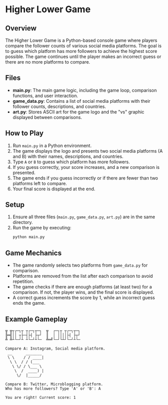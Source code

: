 # Higher Lower Game

## Overview
The Higher Lower Game is a Python-based console game where players compare the follower counts of various social media platforms. The goal is to guess which platform has more followers to achieve the highest score possible. The game continues until the player makes an incorrect guess or there are no more platforms to compare.

## Files
- **main.py**: The main game logic, including the game loop, comparison functions, and user interaction.
- **game_data.py**: Contains a list of social media platforms with their follower counts, descriptions, and countries.
- **art.py**: Stores ASCII art for the game logo and the "vs" graphic displayed between comparisons.

## How to Play
1. Run `main.py` in a Python environment.
2. The game displays the logo and presents two social media platforms (A and B) with their names, descriptions, and countries.
3. Type `A` or `B` to guess which platform has more followers.
4. If you guess correctly, your score increases, and a new comparison is presented.
5. The game ends if you guess incorrectly or if there are fewer than two platforms left to compare.
6. Your final score is displayed at the end.


## Setup
1. Ensure all three files (`main.py`, `game_data.py`, `art.py`) are in the same directory.
2. Run the game by executing:
   ```bash
   python main.py
   ```

## Game Mechanics
- The game randomly selects two platforms from `game_data.py` for comparison.
- Platforms are removed from the list after each comparison to avoid repetition.
- The game checks if there are enough platforms (at least two) for a comparison. If not, the player wins, and the final score is displayed.
- A correct guess increments the score by 1, while an incorrect guess ends the game.

## Example Gameplay
```
╦ ╦┬┌─┐┬ ┬┌─┐┬─┐  ╦  ┌─┐┬ ┬┌─┐┬─┐
╠═╣││ ┬├─┤├┤ ├┬┘  ║  │ ││││├┤ ├┬┘
╩ ╩┴└─┘┴ ┴└─┘┴└─  ╩═╝└─┘└┴┘└─┘┴└─

Compare A: Instagram, Social media platform.
 __      _______ 
 \ \    / / ____|
  \ \  / / (___  
   \ \/ / \___ \ 
    \  /  ____) |
     \/  |_____/ 
                     
Compare B: Twitter, Microblogging platform.
Who has more followers? Type 'A' or 'B': A

You are right! Current score: 1
```
